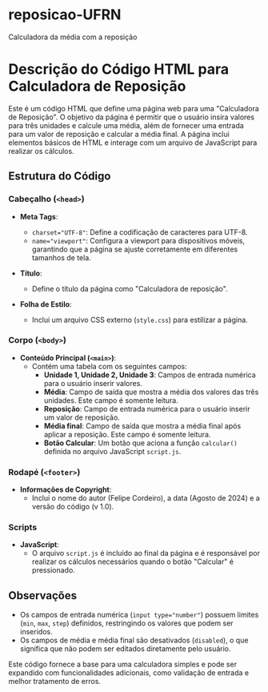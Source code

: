 # reposicao-UFRN
Calculadora da média com a reposição

# Descrição do Código HTML para Calculadora de Reposição

Este é um código HTML que define uma página web para uma "Calculadora de Reposição". O objetivo da página é permitir que o usuário insira valores para três unidades e calcule uma média, além de fornecer uma entrada para um valor de reposição e calcular a média final. A página inclui elementos básicos de HTML e interage com um arquivo de JavaScript para realizar os cálculos.

## Estrutura do Código

### Cabeçalho (`<head>`)

- **Meta Tags**:
  - `charset="UTF-8"`: Define a codificação de caracteres para UTF-8.
  - `name="viewport"`: Configura a viewport para dispositivos móveis, garantindo que a página se ajuste corretamente em diferentes tamanhos de tela.

- **Título**:
  - Define o título da página como "Calculadora de reposição".

- **Folha de Estilo**:
  - Inclui um arquivo CSS externo (`style.css`) para estilizar a página.

### Corpo (`<body>`)

- **Conteúdo Principal (`<main>`)**:
  - Contém uma tabela com os seguintes campos:
    - **Unidade 1, Unidade 2, Unidade 3**: Campos de entrada numérica para o usuário inserir valores.
    - **Média**: Campo de saída que mostra a média dos valores das três unidades. Este campo é somente leitura.
    - **Reposição**: Campo de entrada numérica para o usuário inserir um valor de reposição.
    - **Média final**: Campo de saída que mostra a média final após aplicar a reposição. Este campo é somente leitura.
    - **Botão Calcular**: Um botão que aciona a função `calcular()` definida no arquivo JavaScript `script.js`.

### Rodapé (`<footer>`)

- **Informações de Copyright**:
  - Inclui o nome do autor (Felipe Cordeiro), a data (Agosto de 2024) e a versão do código (v 1.0).

### Scripts

- **JavaScript**:
  - O arquivo `script.js` é incluído ao final da página e é responsável por realizar os cálculos necessários quando o botão "Calcular" é pressionado.

## Observações

- Os campos de entrada numérica (`input type="number"`) possuem limites (`min`, `max`, `step`) definidos, restringindo os valores que podem ser inseridos.
- Os campos de média e média final são desativados (`disabled`), o que significa que não podem ser editados diretamente pelo usuário.

Este código fornece a base para uma calculadora simples e pode ser expandido com funcionalidades adicionais, como validação de entrada e melhor tratamento de erros.
